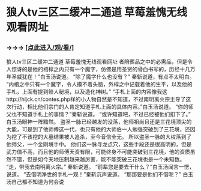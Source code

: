 # 狼人tv三区二缓冲二通道 草莓羞愧无线观看网址

### →→→ <a href="http://3t3e.com/index.html">[点此进入/观/看/]</a>

狼人tv三区二缓冲二通道 草莓羞愧无线观看网址
者陪葬品之中的必需品，但是令人惊讶的是他的棺椁之内只有一个魔字，仿佛是用圣贤的骨血书写的，历经十几万年圣威犹在！”白玉汤说道。
    “除了魔字什么也没有？”
    秦斩说道，有点不太明白。
    “内棺之中只有一个魔字，令人摸不着头脑，外椁之中记载着他的生平，以及他的手札，上面有提到鲛人秘境，以及造化神树。”
    “手札上面的内容像我这http://hljck.cn/contes.php样的小人物自然是不知道，不过南明离火宗主导了这次行动，相比他们宗门的人肯定知道手札上面的具体内容。”白玉汤说道。
    “你的师父也不知道手札上的事情？”秦斩说道。
    “或许知道吧，不过已经被他们扣下了。”
    白玉汤眼神一阵黯然。
    盗圣一脉已经越发的没落，他师祖尚且还是三花境顶尖的大能，可是到了他师傅这一代，也只有他的大师伯一人勉强突破到了三花境，还因为挖了不该挖的大墓结果被人追杀，至今音信全无。
    所以盗圣一脉的大权落到了他师父，一个金刚境手中。
    他们这一脉寻龙点穴，这些手段还是很高明的，但是武力值不高，而且他的师傅天资有限，可能终身不可能突破到三花境，他的资质虽然不错，但是如今天地压制越来越厉害，能不能突破三花境也是一个未知数。
    “走，带我去南明离火宗。”
    秦斩说道。
    “前辈您是要去干什么？”白玉汤闻言一愣，说道。
    “去借明净世的手札一观！”秦斩沉声说道。
    “那那要是他们不借呢？”
    白玉汤自己都不知道为何会说
